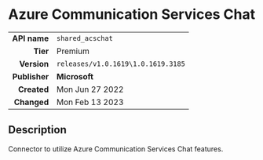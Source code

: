 # Azure Communication Services Chat
| | |
|-:|-|
|**API name**|`shared_acschat`|
|**Tier**|Premium|
|**Version**|`releases/v1.0.1619\1.0.1619.3185`|
|**Publisher**|**Microsoft**|
|**Created**|Mon Jun 27 2022|
|**Changed**|Mon Feb 13 2023|

## Description
Connector to utilize Azure Communication Services Chat features.
